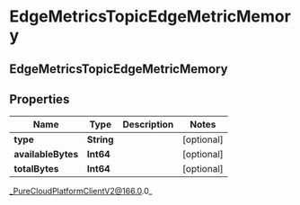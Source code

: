 # EdgeMetricsTopicEdgeMetricMemory

## EdgeMetricsTopicEdgeMetricMemory

## Properties

|Name | Type | Description | Notes|
|------------ | ------------- | ------------- | -------------|
| **type** | **String** |  | [optional] |
| **availableBytes** | **Int64** |  | [optional] |
| **totalBytes** | **Int64** |  | [optional] |



_PureCloudPlatformClientV2@166.0.0_
